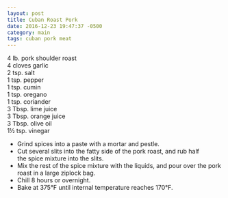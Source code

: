 ```yaml
---
layout: post
title: Cuban Roast Pork
date: 2016-12-23 19:47:37 -0500
category: main
tags: cuban pork meat
---
```

4 lb. pork shoulder roast  
4 cloves garlic  
2 tsp. salt  
1 tsp. pepper  
1 tsp. cumin  
1 tsp. oregano  
1 tsp. coriander  
3 Tbsp. lime juice  
3 Tbsp. orange juice  
3 Tbsp. olive oil  
1½ tsp. vinegar  
<ul>
 	<li>Grind spices into a paste with a mortar and pestle.</li>
 	<li>Cut several slits into the fatty side of the pork roast, and rub half the spice mixture into the slits.</li>
 	<li>Mix the rest of the spice mixture with the liquids, and pour over the pork roast in a large ziplock bag.</li>
 	<li>Chill 8 hours or overnight.</li>
 	<li>Bake at 375°F until internal temperature reaches 170°F.</li>
</ul>
